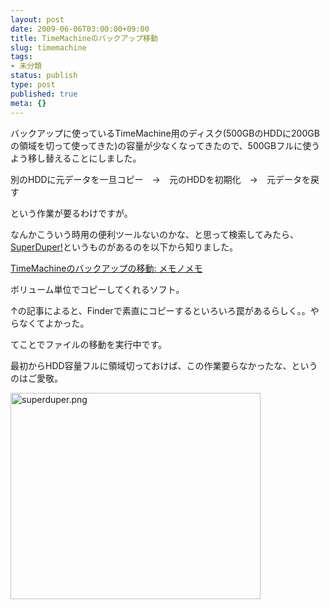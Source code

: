 ```yaml
---
layout: post
date: 2009-06-06T03:00:00+09:00
title: TimeMachineのバックアップ移動
slug: timemachine
tags:
- 未分類
status: publish
type: post
published: true
meta: {}
---
```

バックアップに使っているTimeMachine用のディスク(500GBのHDDに200GBの領域を切って使ってきた)の容量が少なくなってきたので、500GBフルに使うよう移し替えることにしました。

別のHDDに元データを一旦コピー　→　元のHDDを初期化　→　元データを戻す

という作業が要るわけですが。

なんかこういう時用の便利ツールないのかな、と思って検索してみたら、<a href="http://www.shirt-pocket.com/SuperDuper/SuperDuperDescription.html">SuperDuper!</a>というものがあるのを以下から知りました。

<a href="http://memo-no-memo.cocolog-nifty.com/blog/2009/04/timemachine-e21.html">TimeMachineのバックアップの移動: メモノメモ</a>

ボリューム単位でコピーしてくれるソフト。

↑の記事によると、Finderで素直にコピーするといろいろ罠があるらしく。。やらなくてよかった。

てことでファイルの移動を実行中です。

最初からHDD容量フルに領域切っておけば、この作業要らなかったな、というのはご愛敬。

<span class="mt-enclosure mt-enclosure-image" style="display: inline;"><a href="/images/uploads/assets_c/2009/06/superduper-114.html" onclick="/images/uploads/assets_c/2009/06/superduper-114.html','popup','width=578,height=477,scrollbars=no,resizable=no,toolbar=no,directories=no,location=no,menubar=no,status=no,left=0,top=0'); return false"><img src="/images/uploads/assets_c/2009/06/superduper-thumb-400x330-114.png" width="400" height="330" alt="superduper.png" class="mt-image-none" style="" /></a></span>
